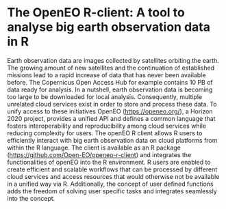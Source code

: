 # The OpenEO R-client: A tool to analyse big earth observation data in R
Earth observation data are images collected by satellites orbiting the earth. The growing amount of new satellites and the continuation of established missions lead to a rapid increase of data that has never been available before. The Copernicus Open Access Hub for example contains 10 PB of data ready for analysis. In a nutshell, earth observation data is becoming too large to be downloaded for local analysis. 
Consequently, multiple unrelated cloud services exist in order to store and process these data. To unify access to these initiatives OpenEO (https://openeo.org/), a Horizon 2020 project, provides a unified API and defines a common language that fosters interoperability and reproducibility among cloud services while reducing complexity for users. 
The openEO R client allows R users to efficiently interact with big earth observation data on cloud platforms from within the R language. The client is available as an R package (https://github.com/Open-EO/openeo-r-client) and integrates the functionalities of openEO into the R environment. R users are enabled to create efficient and scalable workflows that can be processed by different cloud services and access resources that would otherwise not be available in a unified way via R. Additionally, the concept of user defined functions adds the freedom of solving user specific tasks and integrates seamlessly into the concept.
